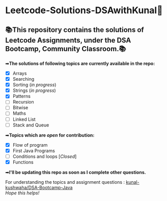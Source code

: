 # Leetcode-Solutions-DSAwithKunal📝
## 📚This repository contains the solutions of Leetcode Assignments, under the DSA Bootcamp, Community Classroom.📚 
➡**The solutions of following topics are currently available in the repo:** <br>
- [x] Arrays
- [x] Searching
- [x] Sorting (*in progress*)
- [x] Strings (*in progress*)
- [x] Patterns
- [ ] Recursion
- [ ] Bitwise
- [ ] Maths
- [ ] Linked List
- [ ] Stack and Queue

➡**Topics which are *open* for contribution:** <br>
- [x] Flow of program
- [x] First Java Programs
- [ ] Conditions and loops [*Closed*]
- [x] Functions

➡**I'll be updating this repo as soon as I complete other questions.**

For understanding the topics and assignment questions : [kunal-kushwaha/DSA-Bootcamp-Java](https://github.com/kunal-kushwaha/DSA-Bootcamp-Java) <br>
*Hope this helps!*
